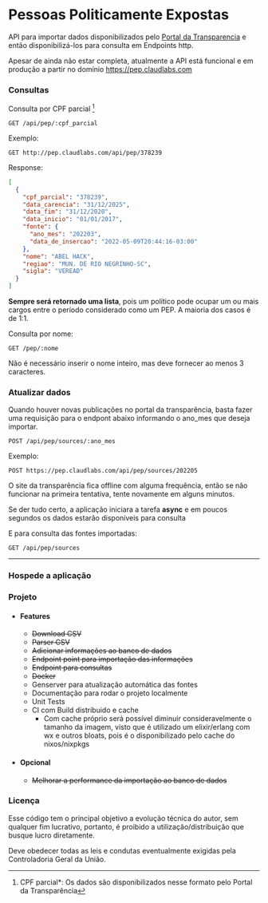 # Pessoas Politicamente Expostas
API para importar dados disponibilizados pelo [Portal da Transparencia](https://www.portaltransparencia.gov.br/download-de-dados/pep) e então disponibilizá-los para consulta em Endpoints http.

Apesar de ainda não estar completa, atualmente a API está funcional e em produção a partir no domínio https://pep.claudlabs.com
### Consultas
Consulta por CPF parcial [^1]
```http
GET /api/pep/:cpf_parcial
```
Exemplo:
```http
GET http://pep.claudlabs.com/api/pep/378239
```
Response:
```json
[
  {
    "cpf_parcial": "378239",
    "data_carencia": "31/12/2025",
    "data_fim": "31/12/2020",
    "data_inicio": "01/01/2017",
    "fonte": {
      "ano_mes": "202203",
      "data_de_insercao": "2022-05-09T20:44:16-03:00"
    },
    "nome": "ABEL HACK",
    "regiao": "MUN. DE RIO NEGRINHO-SC",
    "sigla": "VEREAD"
  }
]
```
**Sempre será retornado uma lista**, pois um político pode ocupar um ou mais cargos entre o período considerado como um PEP. A maioria dos casos é de 1:1.

Consulta por nome:
```HTTP
GET /pep/:nome
```
Não é necessário inserir o nome inteiro, mas deve fornecer ao menos 3 caracteres.

### Atualizar dados

Quando houver novas publicações no portal da transparência, basta fazer uma requisição para o endpont abaixo informando o ano_mes que deseja importar.
```http
POST /api/pep/sources/:ano_mes
```

Exemplo:
```http
POST https://pep.claudlabs.com/api/pep/sources/202205
```

O site da transparência fica offline com alguma frequência, então se não funcionar na primeira tentativa, tente novamente em alguns minutos.

Se der tudo certo, a aplicação iniciara a tarefa **async** e em poucos segundos os dados estarão disponíveis para consulta

E para consulta das fontes importadas:
```http
GET /api/pep/sources
```
--- 
[^1]: CPF parcial*: Os dados são disponibilizados nesse formato pelo Portal da Transparência

### Hospede a aplicação

### Projeto

- #### Features
	- ~~Download CSV~~
	- ~~Parser CSV~~
	- ~~Adicionar informações ao banco de dados~~
	- ~~Endpoint point para importação das informações~~
	- ~~Endpoint para consultas~~
	- ~~Docker~~
	- Genserver para atualização automática das fontes
	- Documentação para rodar o projeto localmente
	- Unit Tests
	- CI com Build distribuido e cache
	  - Com cache próprio será possível diminuir consideravelmente o tamanho da imagem, visto que é utilizado um elixir/erlang com wx e outros bloats, pois é o disponibilizado pelo cache do nixos/nixpkgs


- #### Opcional
	- ~~Melhorar a performance da importação ao banco de dados~~

### Licença

Esse código tem o principal objetivo a evolução técnica do autor, sem qualquer fim lucrativo, portanto, é proibido a utilização/distribuição que busque lucro diretamente.

Deve obedecer todas as leis e condutas eventualmente exigidas pela Controladoria Geral da União.


